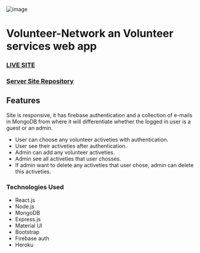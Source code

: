 ![image](https://user-images.githubusercontent.com/67515560/97528578-49fed580-19d8-11eb-8d77-55667c7d6355.png "Volunteer-Network")

# Volunteer-Network an Volunteer services web app

### [LIVE SITE](https://volunteer-network-32957.web.app/ "Volunteer Network")
### [Server Site Repository](https://github.com/azizul016/volunteer-network-server "Volunteer Network Server")

## Features
Site is responsive, it has firebase authentication and a collection of e-mails in MongoDB from where it will differentiate whether the logged in user is a guest or an admin. 
- User can choose any volunteer activeties with authentication.
- User see their activeties after authentication.
- Admin can add any volunteer activeties.
- Admin see all activeties that user chosses.
- If admin want to delete any activeties that user chose, admin can delete this activeties.


### Technologies Used 
- React.js
- Node.js
- MongoDB
- Express.js
- Material UI
- Bootstrap
- Firebase auth
- Heroku

